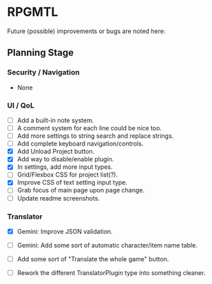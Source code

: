 # RPGMTL  
Future (possible) improvements or bugs are noted here:  
  
## Planning Stage  
  
### Security / Navigation  
- None
  
### UI / QoL  
  
- [ ] Add a built-in note system.  
- [ ] A comment system for each line could be nice too.  
- [ ] Add more settings to string search and replace strings.  
- [ ] Add complete keyboard navigation/controls.  
- [x] Add Unload Project button.  
- [x] Add way to disable/enable plugin.  
- [x] In settings, add more input types.  
- [ ] Grid/Flexbox CSS for project list(?).  
- [x] Improve CSS of text setting input type.  
- [ ] Grab focus of main page upon page change.  
- [ ] Update readme screenshots.  
  
### Translator
  
- [x] Gemini: Improve JSON validation.  
- [ ] Gemini: Add some sort of automatic character/item name table.  
- [ ] Add some sort of "Translate the whole game" button.  
- [ ] Rework the different TranslatorPlugin type into something cleaner.  
  
